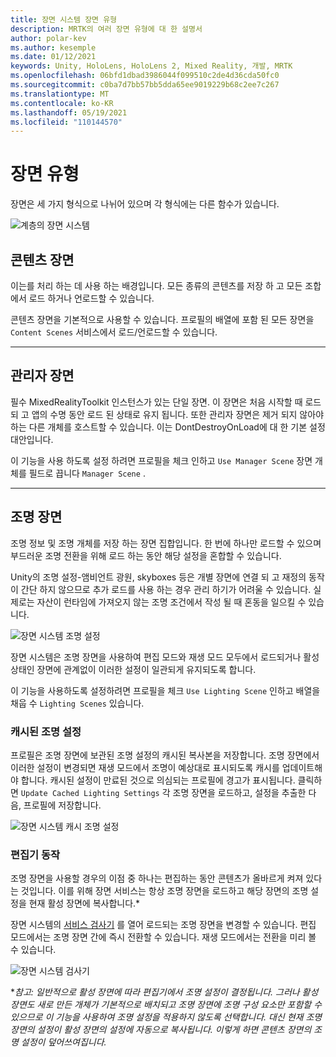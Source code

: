 ```yaml
---
title: 장면 시스템 장면 유형
description: MRTK의 여러 장면 유형에 대 한 설명서
author: polar-kev
ms.author: kesemple
ms.date: 01/12/2021
keywords: Unity, HoloLens, HoloLens 2, Mixed Reality, 개발, MRTK
ms.openlocfilehash: 06bfd1dbad3986044f099510c2de4d36cda50fc0
ms.sourcegitcommit: c0ba7d7bb57bb5dda65ee9019229b68c2ee7c267
ms.translationtype: MT
ms.contentlocale: ko-KR
ms.lasthandoff: 05/19/2021
ms.locfileid: "110144570"
---
```

# <a name="scene-types"></a>장면 유형

장면은 세 가지 형식으로 나뉘어 있으며 각 형식에는 다른 함수가 있습니다.

![계층의 장면 시스템](../images/scene-system/MRTK_SceneSystemEditorSceneHierarchy.PNG)

## <a name="content-scenes"></a>콘텐츠 장면

이는를 처리 하는 데 사용 하는 배경입니다. 모든 종류의 콘텐츠를 저장 하 고 모든 조합에서 로드 하거나 언로드할 수 있습니다.

콘텐츠 장면을 기본적으로 사용할 수 있습니다. 프로필의 배열에 포함 된 모든 장면을 `Content Scenes` 서비스에서 로드/언로드할 수 있습니다.

___

## <a name="manager-scenes"></a>관리자 장면

필수 MixedRealityToolkit 인스턴스가 있는 단일 장면. 이 장면은 처음 시작할 때 로드 되 고 앱의 수명 동안 로드 된 상태로 유지 됩니다. 또한 관리자 장면은 제거 되지 않아야 하는 다른 개체를 호스트할 수 있습니다. 이는 DontDestroyOnLoad에 대 한 기본 설정 대안입니다.

이 기능을 사용 하도록 설정 하려면 프로필을 체크 인하고 `Use Manager Scene` 장면 개체를 필드로 끕니다 `Manager Scene` .

___

## <a name="lighting-scenes"></a>조명 장면

조명 정보 및 조명 개체를 저장 하는 장면 집합입니다. 한 번에 하나만 로드할 수 있으며 부드러운 조명 전환을 위해 로드 하는 동안 해당 설정을 혼합할 수 있습니다.

Unity의 조명 설정-앰비언트 광원, skyboxes 등은 개별 장면에 연결 되 고 재정의 동작이 간단 하지 않으므로 추가 로드를 사용 하는 경우 관리 하기가 어려울 수 있습니다. 실제로는 자산이 런타임에 가져오지 않는 조명 조건에서 작성 될 때 혼동을 일으킬 수 있습니다.

![장면 시스템 조명 설정](../images/scene-system/MRTK_SceneSystemLightingSettings.PNG)

장면 시스템은 조명 장면을 사용하여 편집 모드와 재생 모드 모두에서 로드되거나 활성 상태인 장면에 관계없이 이러한 설정이 일관되게 유지되도록 합니다.

이 기능을 사용하도록 설정하려면 프로필을 체크 `Use Lighting Scene` 인하고 배열을 채웁 수 `Lighting Scenes` 있습니다.

### <a name="cached-lighting-settings"></a>캐시된 조명 설정

프로필은 조명 장면에 보관된 조명 설정의 캐시된 복사본을 저장합니다. 조명 장면에서 이러한 설정이 변경되면 재생 모드에서 조명이 예상대로 표시되도록 캐시를 업데이트해야 합니다. 캐시된 설정이 만료된 것으로 의심되는 프로필에 경고가 표시됩니다. 클릭하면 `Update Cached Lighting Settings` 각 조명 장면을 로드하고, 설정을 추출한 다음, 프로필에 저장합니다.

![장면 시스템 캐시 조명 설정](../images/scene-system/MRTK_SceneSystemCachedLightingSettings.PNG)

### <a name="editor-behavior"></a>편집기 동작

조명 장면을 사용할 경우의 이점 중 하나는 편집하는 동안 콘텐츠가 올바르게 켜져 있다는 것입니다. 이를 위해 장면 서비스는 항상 조명 장면을 로드하고 해당 장면의 조명 설정을 현재 활성 장면에 복사합니다.\*

장면 시스템의 [서비스 검사기](../../configuration/mixed-reality-configuration-guide.md#editor-utilities) 를 열어 로드되는 조명 장면을 변경할 수 있습니다. 편집 모드에서는 조명 장면 간에 즉시 전환할 수 있습니다. 재생 모드에서는 전환을 미리 볼 수 있습니다.

![장면 시스템 검사기](../images/scene-system/MRTK_SceneSystemServiceInspector.PNG)

\**참고: 일반적으로 활성 장면에 따라 편집기에서 조명 설정이 결정됩니다. 그러나 활성 장면도 새로 만든 개체가 기본적으로 배치되고 조명 장면에 조명 구성 요소만 포함할 수 있으므로 이 기능을 사용하여 조명 설정을 적용하지 않도록 선택합니다. 대신 현재 조명 장면의 설정이 활성 장면의 설정에 자동으로 복사됩니다. 이렇게 하면 콘텐츠 장면의 조명 설정이 덮어쓰여집니다.*

